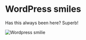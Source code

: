# WordPress smiles

Has this always been here?  Superb!

![Wordpress smilie](http://remysharp.com/wp-content/uploads/2007/02/wordpress_smilie.png)